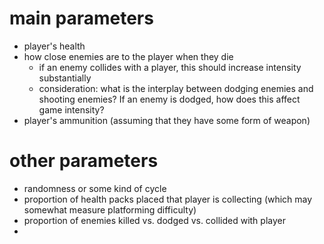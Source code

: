 # main parameters
- player's health
- how close enemies are to the player when they die
	- if an enemy collides with a player, this should increase intensity substantially
	- consideration: what is the interplay between dodging enemies and shooting enemies? If an enemy is dodged, how does this affect game intensity?
- player's ammunition (assuming that they have some form of weapon)

# other parameters
- randomness or some kind of cycle
- proportion of health packs placed that player is collecting (which may somewhat measure platforming difficulty)
- proportion of enemies killed vs. dodged vs. collided with player
- 